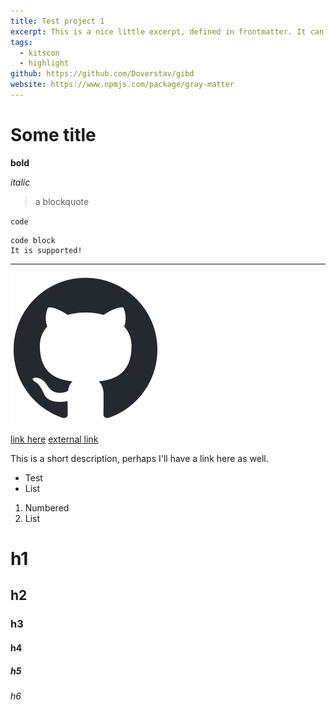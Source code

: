 ```yaml
---
title: Test project 1
excerpt: This is a nice little excerpt, defined in frontmatter. It can also be defined in the "main" markdown, but do I want that?
tags:
  - kitscon
  - highlight
github: https://github.com/Doverstav/gibd
website: https://www.npmjs.com/package/gray-matter
---
```


# Some title

**bold**

_italic_

> a blockquote

`code`

```
code block
It is supported!
```

---

![image here](/assets/github-mark.png)

[link here](http://localhost:3000)
[external link](https://www.google.com)

This is a short description, perhaps I'll have a link here as well.

- Test
- List

1. Numbered
2. List

# h1

## h2

### h3

#### h4

##### h5

###### h6
